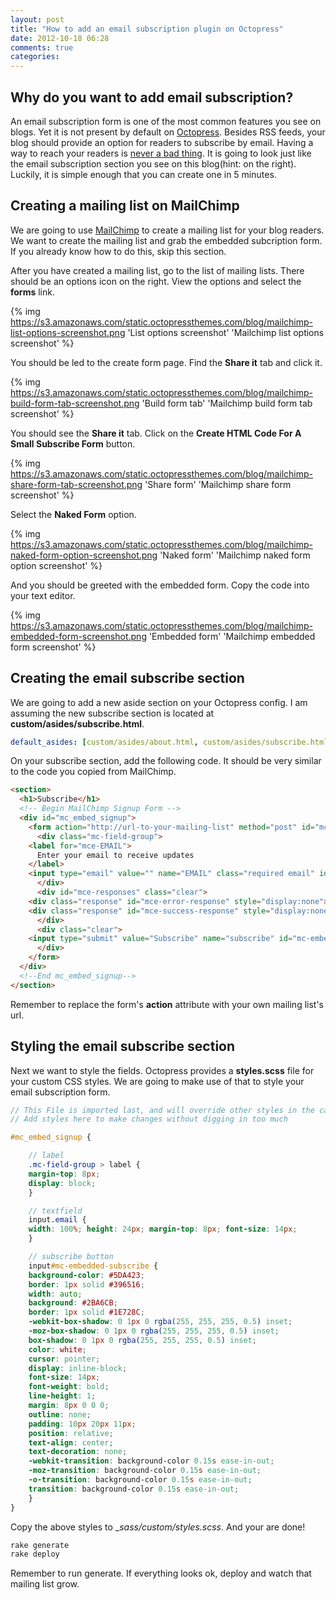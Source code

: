 ```yaml
---
layout: post
title: "How to add an email subscription plugin on Octopress"
date: 2012-10-18 06:28
comments: true
categories:
---
```


## Why do you want to add email subscription?

An email subscription form is one of the most common features you see on blogs. Yet it is not present by default on [Octopress](http://octopress.org). Besides RSS feeds, your blog should provide an option for readers to subscribe by email. Having a way to reach your readers is [never a bad thing](http://www.kalzumeus.com/2012/05/31/can-i-get-your-email/). It is going to look just like the email subscription section you see on this blog(hint: on the right). Luckily, it is simple enough that you can create one in 5 minutes.

## Creating a mailing list on MailChimp

We are going to use [MailChimp](http://mailchimp.com) to create a mailing list for your blog readers. We want to create the mailing list and grab the embedded subcription form. If you already know how to do this, skip this section.

After you have created a mailing list, go to the list of mailing lists. There should be an options icon on the right. View the options and select the __forms__ link.

{% img https://s3.amazonaws.com/static.octopressthemes.com/blog/mailchimp-list-options-screenshot.png 'List options screenshot' 'Mailchimp list options screenshot' %}

You should be led to the create form page. Find the __Share it__ tab and click it.

{% img https://s3.amazonaws.com/static.octopressthemes.com/blog/mailchimp-build-form-tab-screenshot.png 'Build form tab' 'Mailchimp build form tab screenshot' %}

You should see the __Share it__ tab. Click on the __Create HTML Code For A Small Subscribe Form__ button.

{% img https://s3.amazonaws.com/static.octopressthemes.com/blog/mailchimp-share-form-tab-screenshot.png 'Share form' 'Mailchimp share form screenshot' %}

Select the __Naked Form__ option.

{% img https://s3.amazonaws.com/static.octopressthemes.com/blog/mailchimp-naked-form-option-screenshot.png 'Naked form' 'Mailchimp naked form option screenshot' %}

And you should be greeted with the embedded form. Copy the code into your text editor.

{% img https://s3.amazonaws.com/static.octopressthemes.com/blog/mailchimp-embedded-form-screenshot.png 'Embedded form' 'Mailchimp embedded form screenshot' %}

## Creating the email subscribe section

We are going to add a new aside section on your Octopress config. I am assuming the new subscribe section is located at __custom/asides/subscribe.html__.

``` yml _config.yml
default_asides: [custom/asides/about.html, custom/asides/subscribe.html, asides/recent_posts.html, asides/github.html, asides/twitter.html, asides/delicious.html, asides/pinboard.html, asides/googleplus.html]
```

On your subscribe section, add the following code. It should be very similar to the code you copied from MailChimp.

``` html source/custom/asides/subscribe.html
<section>
  <h1>Subscribe</h1>
  <!-- Begin MailChimp Signup Form -->
  <div id="mc_embed_signup">
    <form action="http://url-to-your-mailing-list" method="post" id="mc-embedded-subscribe-form" name="mc-embedded-subscribe-form" class="validate" target="_blank" novalidate>
      <div class="mc-field-group">
	<label for="mce-EMAIL">
	  Enter your email to receive updates
	</label>
	<input type="email" value="" name="EMAIL" class="required email" id="mce-EMAIL" placeholder="you@email.com">
      </div>
      <div id="mce-responses" class="clear">
	<div class="response" id="mce-error-response" style="display:none"></div>
	<div class="response" id="mce-success-response" style="display:none"></div>
      </div>
      <div class="clear">
	<input type="submit" value="Subscribe" name="subscribe" id="mc-embedded-subscribe" class="button">
      </div>
    </form>
  </div>
  <!--End mc_embed_signup-->
</section>
```

Remember to replace the form's __action__ attribute with your own mailing list's url.

## Styling the email subscribe section

Next we want to style the fields. Octopress provides a __styles.scss__ file for your custom CSS styles. We are going to make use of that to style your email subscription form.

``` scss sass/custom/_styles.scss
// This File is imported last, and will override other styles in the cascade
// Add styles here to make changes without digging in too much

#mc_embed_signup {

    // label
    .mc-field-group > label {
	margin-top: 8px;
	display: block;
    }

    // textfield
    input.email {
	width: 100%; height: 24px; margin-top: 8px; font-size: 14px;
    }

    // subscribe button
    input#mc-embedded-subscribe {
	background-color: #5DA423;
	border: 1px solid #396516;
	width: auto;
	background: #2BA6CB;
	border: 1px solid #1E728C;
	-webkit-box-shadow: 0 1px 0 rgba(255, 255, 255, 0.5) inset;
	-moz-box-shadow: 0 1px 0 rgba(255, 255, 255, 0.5) inset;
	box-shadow: 0 1px 0 rgba(255, 255, 255, 0.5) inset;
	color: white;
	cursor: pointer;
	display: inline-block;
	font-size: 14px;
	font-weight: bold;
	line-height: 1;
	margin: 8px 0 0 0;
	outline: none;
	padding: 10px 20px 11px;
	position: relative;
	text-align: center;
	text-decoration: none;
	-webkit-transition: background-color 0.15s ease-in-out;
	-moz-transition: background-color 0.15s ease-in-out;
	-o-transition: background-color 0.15s ease-in-out;
	transition: background-color 0.15s ease-in-out;
    }
}
```

Copy the above styles to __sass/custom/_styles.scss__. And your are done!

``` sh
rake generate
rake deploy
```

Remember to run generate. If everything looks ok, deploy and watch that mailing list grow.
